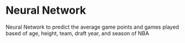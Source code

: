 # Neural Network 
Neural Network to predict the average game points and games played based of age, height, team, draft year, and season of NBA
